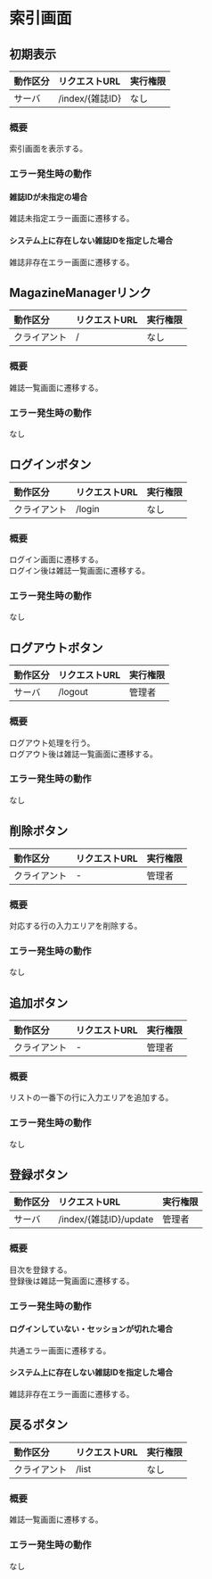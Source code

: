 # 索引画面

## 初期表示
|動作区分|リクエストURL|実行権限|
|:--|:--|:--|
|サーバ|/index/{雑誌ID}|なし|
### 概要
索引画面を表示する。
### エラー発生時の動作
#### 雑誌IDが未指定の場合
雑誌未指定エラー画面に遷移する。
#### システム上に存在しない雑誌IDを指定した場合
雑誌非存在エラー画面に遷移する。

## MagazineManagerリンク
|動作区分|リクエストURL|実行権限|
|:--|:--|:--|
|クライアント|/|なし|
### 概要
雑誌一覧画面に遷移する。
### エラー発生時の動作
なし

## ログインボタン
|動作区分|リクエストURL|実行権限|
|:--|:--|:--|
|クライアント|/login|なし|
### 概要
ログイン画面に遷移する。  
ログイン後は雑誌一覧画面に遷移する。
### エラー発生時の動作
なし

## ログアウトボタン
|動作区分|リクエストURL|実行権限|
|:--|:--|:--|
|サーバ|/logout|管理者|
### 概要
ログアウト処理を行う。  
ログアウト後は雑誌一覧画面に遷移する。
### エラー発生時の動作
なし

## 削除ボタン
|動作区分|リクエストURL|実行権限|
|:--|:--|:--|
|クライアント|-|管理者|
### 概要
対応する行の入力エリアを削除する。
### エラー発生時の動作
なし

## 追加ボタン
|動作区分|リクエストURL|実行権限|
|:--|:--|:--|
|クライアント|-|管理者|
### 概要
リストの一番下の行に入力エリアを追加する。
### エラー発生時の動作
なし

## 登録ボタン
|動作区分|リクエストURL|実行権限|
|:--|:--|:--|
|サーバ|/index/{雑誌ID}/update|管理者|
### 概要
目次を登録する。  
登録後は雑誌一覧画面に遷移する。
### エラー発生時の動作
#### ログインしていない・セッションが切れた場合
共通エラー画面に遷移する。
#### システム上に存在しない雑誌IDを指定した場合
雑誌非存在エラー画面に遷移する。

## 戻るボタン
|動作区分|リクエストURL|実行権限|
|:--|:--|:--|
|クライアント|/list|なし|
### 概要
雑誌一覧画面に遷移する。
### エラー発生時の動作
なし
